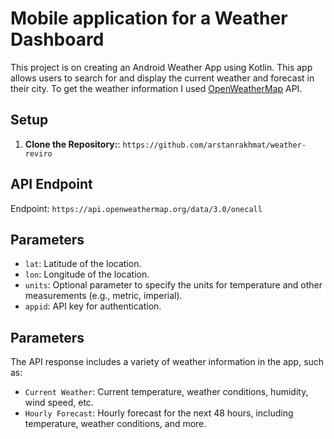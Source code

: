 # Mobile application for a Weather Dashboard

This project is on creating an Android Weather App using Kotlin. This app allows users to search for
and display the current weather and forecast in their city. To get the weather information I
used <a href="https://openweathermap.org" target="_blank">OpenWeatherMap</a> API.


## Setup
1. **Clone the Repository:**: ```https://github.com/arstanrakhmat/weather-reviro```

## API Endpoint
Endpoint: `https://api.openweathermap.org/data/3.0/onecall`

## Parameters
- `lat`: Latitude of the location.
- `lon`: Longitude of the location.
- `units`: Optional parameter to specify the units for temperature and other measurements (e.g., metric, imperial).
- `appid`: API key for authentication.

## Parameters
The API response includes a variety of weather information in the app, such as:

- `Current Weather`: Current temperature, weather conditions, humidity, wind speed, etc.
- `Hourly Forecast`: Hourly forecast for the next 48 hours, including temperature, weather conditions, and more.

